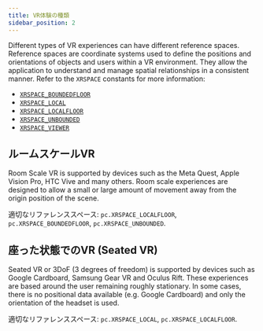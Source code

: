 ```yaml
---
title: VR体験の種類
sidebar_position: 2
---
```


Different types of VR experiences can have different reference spaces. Reference spaces are coordinate systems used to define the positions and orientations of objects and users within a VR environment. They allow the application to understand and manage spatial relationships in a consistent manner. Refer to the `XRSPACE` constants for more information:

* [`XRSPACE_BOUNDEDFLOOR`](https://api.playcanvas.com/engine/variables/XRSPACE_BOUNDEDFLOOR.html)
* [`XRSPACE_LOCAL`](https://api.playcanvas.com/engine/variables/XRSPACE_LOCAL.html)
* [`XRSPACE_LOCALFLOOR`](https://api.playcanvas.com/engine/variables/XRSPACE_LOCALFLOOR.html)
* [`XRSPACE_UNBOUNDED`](https://api.playcanvas.com/engine/variables/XRSPACE_UNBOUNDED.html)
* [`XRSPACE_VIEWER`](https://api.playcanvas.com/engine/variables/XRSPACE_VIEWER.html)

## ルームスケールVR

Room Scale VR is supported by devices such as the Meta Quest, Apple Vision Pro, HTC Vive and many others. Room scale experiences are designed to allow a small or large amount of movement away from the origin position of the scene.

適切なリファレンススペース: `pc.XRSPACE_LOCALFLOOR`, `pc.XRSPACE_BOUNDEDFLOOR`, `pc.XRSPACE_UNBOUNDED`.

## 座った状態でのVR (Seated VR)

Seated VR or 3DoF (3 degrees of freedom) is supported by devices such as Google Cardboard, Samsung Gear VR and Oculus Rift. These experiences are based around the user remaining roughly stationary. In some cases, there is no positional data available (e.g. Google Cardboard) and only the orientation of the headset is used.

適切なリファレンススペース: `pc.XRSPACE_LOCAL`, `pc.XRSPACE_LOCALFLOOR`.

